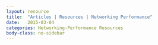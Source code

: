 ```yaml
---
layout: resource
title:  "Articles | Resources | Networking Performance"
date:   2015-03-04
categories: Networking-Performance Resources
body-class: no-sidebar
---
```


